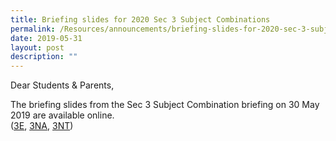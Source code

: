 ```yaml
---
title: Briefing slides for 2020 Sec 3 Subject Combinations
permalink: /Resources/announcements/briefing-slides-for-2020-sec-3-subject-combinations/
date: 2019-05-31
layout: post
description: ""
---
```

Dear Students & Parents,

The briefing slides from the Sec 3 Subject Combination briefing on 30 May 2019 are available online.  
([3E](https://www.sgs.edu.sg/wp-content/uploads/2019/05/2019_Sec-2E_Briefing-for-parents_Sec-3-Subject-Combinations_For-school-website.pdf), [3NA](https://www.sgs.edu.sg/wp-content/uploads/2019/05/2019_Sec-2NA_Briefing-for-parents_Sec-3-Subject-Combinations_For-school-website.pdf), [3NT](https://www.sgs.edu.sg/wp-content/uploads/2019/05/2019_Sec-2NT_Briefing-for-parents_Sec-3-Subject-Combinations_For-school-website.pdf))